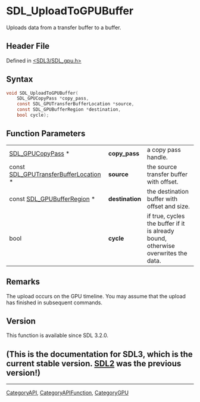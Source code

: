 # SDL_UploadToGPUBuffer

Uploads data from a transfer buffer to a buffer.

## Header File

Defined in [<SDL3/SDL_gpu.h>](https://github.com/libsdl-org/SDL/blob/main/include/SDL3/SDL_gpu.h)

## Syntax

```c
void SDL_UploadToGPUBuffer(
    SDL_GPUCopyPass *copy_pass,
    const SDL_GPUTransferBufferLocation *source,
    const SDL_GPUBufferRegion *destination,
    bool cycle);
```

## Function Parameters

|                                                                        |                 |                                                                                   |
| ---------------------------------------------------------------------- | --------------- | --------------------------------------------------------------------------------- |
| [SDL_GPUCopyPass](SDL_GPUCopyPass) *                                   | **copy_pass**   | a copy pass handle.                                                               |
| const [SDL_GPUTransferBufferLocation](SDL_GPUTransferBufferLocation) * | **source**      | the source transfer buffer with offset.                                           |
| const [SDL_GPUBufferRegion](SDL_GPUBufferRegion) *                     | **destination** | the destination buffer with offset and size.                                      |
| bool                                                                   | **cycle**       | if true, cycles the buffer if it is already bound, otherwise overwrites the data. |

## Remarks

The upload occurs on the GPU timeline. You may assume that the upload has
finished in subsequent commands.

## Version

This function is available since SDL 3.2.0.

## (This is the documentation for SDL3, which is the current stable version. [SDL2](https://wiki.libsdl.org/SDL2/) was the previous version!)



----
[CategoryAPI](CategoryAPI), [CategoryAPIFunction](CategoryAPIFunction), [CategoryGPU](CategoryGPU)

